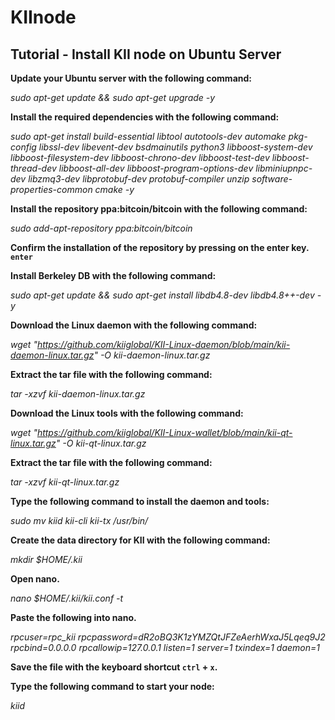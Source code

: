 # KIInode
## Tutorial - Install KII node on Ubuntu Server

**Update your Ubuntu server with the following command:**

*sudo apt-get update && sudo apt-get upgrade -y*

**Install the required dependencies with the following command:**

*sudo apt-get install build-essential libtool autotools-dev automake pkg-config libssl-dev libevent-dev bsdmainutils python3 libboost-system-dev libboost-filesystem-dev libboost-chrono-dev libboost-test-dev libboost-thread-dev libboost-all-dev libboost-program-options-dev libminiupnpc-dev libzmq3-dev libprotobuf-dev protobuf-compiler unzip software-properties-common cmake -y*

**Install the repository ppa:bitcoin/bitcoin with the following command:**

*sudo add-apt-repository ppa:bitcoin/bitcoin*

**Confirm the installation of the repository by pressing on the enter key. `enter`**

**Install Berkeley DB with the following command:**

*sudo apt-get update && sudo apt-get install libdb4.8-dev libdb4.8++-dev -y*

**Download the Linux daemon with the following command:**

*wget "https://github.com/kiiglobal/KII-Linux-daemon/blob/main/kii-daemon-linux.tar.gz" -O kii-daemon-linux.tar.gz*

**Extract the tar file with the following command:**

*tar -xzvf kii-daemon-linux.tar.gz*

**Download the Linux tools with the following command:**

*wget "https://github.com/kiiglobal/KII-Linux-wallet/blob/main/kii-qt-linux.tar.gz" -O kii-qt-linux.tar.gz*

**Extract the tar file with the following command:**

*tar -xzvf kii-qt-linux.tar.gz*

**Type the following command to install the daemon and tools:**

*sudo mv kiid kii-cli kii-tx /usr/bin/*

**Create the data directory for KII with the following command:**

*mkdir $HOME/.kii*

**Open nano.**

*nano $HOME/.kii/kii.conf -t*

**Paste the following into nano.**

*rpcuser=rpc_kii*
*rpcpassword=dR2oBQ3K1zYMZQtJFZeAerhWxaJ5Lqeq9J2*
*rpcbind=0.0.0.0*
*rpcallowip=127.0.0.1*
*listen=1*
*server=1*
*txindex=1*
*daemon=1*

**Save the file with the keyboard shortcut `ctrl` + `x`.**

**Type the following command to start your node:**

*kiid*
